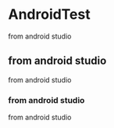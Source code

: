 # AndroidTest
from android studio
## from android studio
from android studio
### from android studio
from android studio

